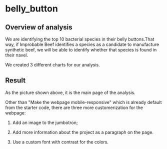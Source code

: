 # belly_button
## Overview of analysis

We are identifying the top 10 bacterial species in their belly buttons.That way, if Improbable Beef identifies a species as a candidate to manufacture synthetic beef, we will be able to identify whether that species is found in their navel.

We created 3 different charts for our analysis.


## Result



As the picture shown above, it is the main page of the analysis.




Other than "Make the webpage mobile-responsive" which is already default from the starter code, there are three more customerization for the webpage:

1. Add an image to the jumbotron;

2. Add more information about the project as a paragraph on the page.

3. Use a custom font with contrast for the colors.






